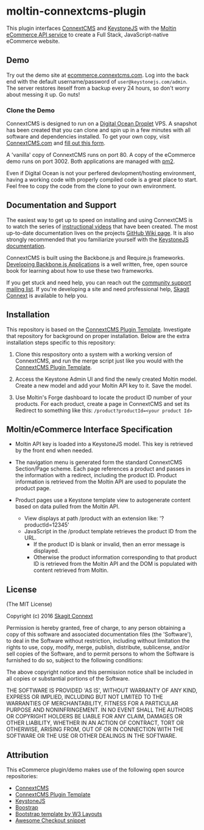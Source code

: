 # moltin-connextcms-plugin

This plugin interfaces [ConnextCMS](http://connextcms.com) and [KeystoneJS](http://keystonejs.com) 
with the [Moltin eCommerce API service](https://www.moltin.com/) to create a Full Stack, JavaScript-native
eCommerce website.


## Demo
Try out the demo site at [ecommerce.connextcms.com](http://ecommerce.connextcms.com). Log into the back 
end with the default username/password of
`user@keystonejs.com/admin`. The server restores iteself from a backup every 24 hours, so don't
worry about messing it up. Go nuts!


### Clone the Demo
ConnextCMS is designed to run on a [Digital Ocean Droplet](https://m.do.co/c/8f47a23b91ce) VPS. 
A snapshot has been created that you can clone and spin up in a few minutes with all software and 
dependencies installed. To get your own copy, visit [ConnextCMS.com](http://connextcms.com) and 
[fill out this form](http://connextcms.com/page/clone-your-own). 

A 'vanilla' copy of ConnextCMS runs on port 80. A copy of the eCommerce demo runs on port 3002.
Both applications are managed with [pm2](http://pm2.keymetrics.io/).

Even if Digital Ocean is not your perfered devlopment/hosting environment, having a working code
with properly compiled code is a great place to start. Feel free to copy the code from the clone
to your own environment.


## Documentation and Support
The easiest way to get up to speed on installing and using ConnextCMS is to watch the series of 
[instructional videos](http://connextcms.com/page/videos) that have been created. 
The most up-to-date documentation lives on the projects [GitHub Wiki page](https://github.com/skagitpublishing/ConnextCMS/wiki).
It is also strongly 
recommended that you familiarize yourself with the [KeystoneJS documentation](http://keystonejs.com/docs/). 

ConnextCMS is built using the Backbone.js and Require.js frameworks. 
[Developing Backbone.js Applications](https://addyosmani.com/backbone-fundamentals/) is a well 
written, free, open source book for learning about how to use these two frameworks.

If you get stuck and need help, you can reach out the [community support mailing list](https://groups.google.com/forum/#!forum/connextcms). 
If you're developing a site and need professional help, [Skagit Connext](http://skagitconnext.com/) is available to help you.


## Installation
This repository is based on the [ConnextCMS Plugin Template](https://github.com/skagitpublishing/plugin-template-connextcms). 
Investigate that repository for background on proper installation.
Below are the extra installation steps specific to this repository:

1. Clone this respository onto a system with a working version of ConnextCMS, and run the merge script
just like you would with the [ConnextCMS Plugin Template](https://github.com/skagitpublishing/plugin-template-connextcms).

2. Access the Keystone Admin UI and find the newly created Moltin model. Create a new model and add your Moltin API
key to it. Save the model.

3. Use Moltin's Forge dashboard to locate the product ID number of your products. For each product, create a page
in ConnextCMS and set its Redirect to something like this: `/product?productId=<your product Id>`


## Moltin/eCommerce Interface Specification

* Moltin API key is loaded into a KeystoneJS model. This key is retrieved by the front end when needed.

* The navigation menu is generated form the standard ConnextCMS Section/Page scheme. Each page references
a product and passes in the information with a redirect, including the product ID. 
Product information is retrieved from the Moltin API are used to populate the product page.

* Product pages use a Keystone template view to autogenerate content based on data pulled from the Moltin API.
  * View displays at path /product with an extension like: '?productId=12345' 
  * JavaScript in the /product template retrieves the product ID from the URL. 
    * If the product ID is blank or invalid, then an error message is displayed.
    * Otherwise the product information corresponding to that product ID is retrieved from the Moltin API and 
    the DOM is populated with content retrieved from Moltin.


## License
(The MIT License)

Copyright (c) 2016 [Skagit Connext](http://skagitconnext.com/)

Permission is hereby granted, free of charge, to any person obtaining a copy of this software and associated documentation files (the 'Software'), to deal in the Software without restriction, including without limitation the rights to use, copy, modify, merge, publish, distribute, sublicense, and/or sell copies of the Software, and to permit persons to whom the Software is furnished to do so, subject to the following conditions:

The above copyright notice and this permission notice shall be included in all copies or substantial portions of the Software.

THE SOFTWARE IS PROVIDED 'AS IS', WITHOUT WARRANTY OF ANY KIND, EXPRESS OR IMPLIED, INCLUDING BUT NOT LIMITED TO THE WARRANTIES OF MERCHANTABILITY, FITNESS FOR A PARTICULAR PURPOSE AND NONINFRINGEMENT. IN NO EVENT SHALL THE AUTHORS OR COPYRIGHT HOLDERS BE LIABLE FOR ANY CLAIM, DAMAGES OR OTHER LIABILITY, WHETHER IN AN ACTION OF CONTRACT, TORT OR OTHERWISE, ARISING FROM, OUT OF OR IN CONNECTION WITH THE SOFTWARE OR THE USE OR OTHER DEALINGS IN THE SOFTWARE.


## Attribution
This eCommerce plugin/demo makes use of the following open source repositories:
* [ConnextCMS](https://github.com/skagitpublishing/ConnextCMS)
* [ConnextCMS Plugin Template](https://github.com/skagitpublishing/plugin-template-connextcms)
* [KeystoneJS](https://github.com/keystonejs/keystone)
* [Boostrap](http://getbootstrap.com)
* [Bootstrap template by W3 Layouts](https://p.w3layouts.com/demos/mattress/web/index.html)
* [Awesome Checkout snippet](http://bootsnipp.com/snippets/Oe2vO)